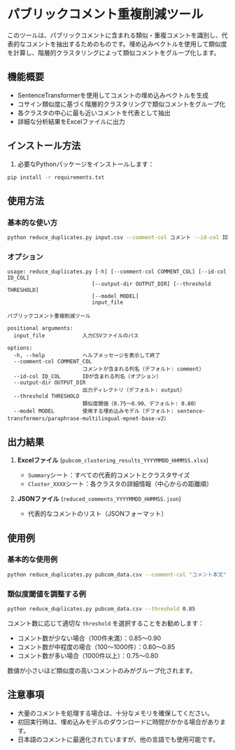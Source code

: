 # パブリックコメント重複削減ツール

このツールは、パブリックコメントに含まれる類似・重複コメントを識別し、代表的なコメントを抽出するためのものです。埋め込みベクトルを使用して類似度を計算し、階層的クラスタリングによって類似コメントをグループ化します。

## 機能概要

- SentenceTransformerを使用してコメントの埋め込みベクトルを生成
- コサイン類似度に基づく階層的クラスタリングで類似コメントをグループ化
- 各クラスタの中心に最も近いコメントを代表として抽出
- 詳細な分析結果をExcelファイルに出力

## インストール方法

1. 必要なPythonパッケージをインストールします：

```bash
pip install -r requirements.txt
```

## 使用方法

### 基本的な使い方

```bash
python reduce_duplicates.py input.csv --comment-col コメント --id-col ID
```

### オプション

```
usage: reduce_duplicates.py [-h] [--comment-col COMMENT_COL] [--id-col ID_COL]
                           [--output-dir OUTPUT_DIR] [--threshold THRESHOLD]
                           [--model MODEL]
                           input_file

パブリックコメント重複削減ツール

positional arguments:
  input_file            入力CSVファイルのパス

options:
  -h, --help            ヘルプメッセージを表示して終了
  --comment-col COMMENT_COL
                        コメントが含まれる列名（デフォルト: comment）
  --id-col ID_COL       IDが含まれる列名（オプション）
  --output-dir OUTPUT_DIR
                        出力ディレクトリ（デフォルト: output）
  --threshold THRESHOLD
                        類似度閾値（0.75〜0.90、デフォルト: 0.80）
  --model MODEL         使用する埋め込みモデル（デフォルト: sentence-transformers/paraphrase-multilingual-mpnet-base-v2）
```

## 出力結果

1. **Excelファイル** (`pubcom_clustering_results_YYYYMMDD_HHMMSS.xlsx`)
   - `Summary`シート：すべての代表的コメントとクラスタサイズ
   - `Cluster_XXXX`シート：各クラスタの詳細情報（中心からの距離順）

2. **JSONファイル** (`reduced_comments_YYYYMMDD_HHMMSS.json`)
   - 代表的なコメントのリスト（JSONフォーマット）

## 使用例

### 基本的な使用例

```bash
python reduce_duplicates.py pubcom_data.csv --comment-col "コメント本文" --id-col "番号"
```

### 類似度閾値を調整する例

```bash
python reduce_duplicates.py pubcom_data.csv --threshold 0.85
```

コメント数に応じて適切な `threshold` を選択することをお勧めします：

- コメント数が少ない場合（100件未満）：0.85〜0.90
- コメント数が中程度の場合（100〜1000件）：0.80〜0.85
- コメント数が多い場合（1000件以上）：0.75〜0.80

数値が小さいほど類似度の高いコメントのみがグループ化されます。

## 注意事項

- 大量のコメントを処理する場合は、十分なメモリを確保してください。
- 初回実行時は、埋め込みモデルのダウンロードに時間がかかる場合があります。
- 日本語のコメントに最適化されていますが、他の言語でも使用可能です。
